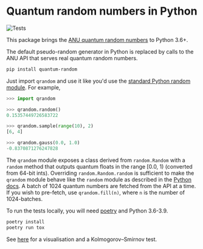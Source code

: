# Quantum random numbers in Python

![Tests](https://github.com/sbalian/quantum-random/workflows/Tests/badge.svg)

This package brings the [ANU quantum random numbers][anu] to Python 3.6+.

The default pseudo-random generator in Python is replaced by calls to the
ANU API that serves real quantum random numbers.

```bash
pip install quantum-random
```

Just import `qrandom` and use it like you'd use the
[standard Python random module][pyrandom]. For example,

```python
>>> import qrandom

>>> qrandom.random()
0.15357449726583722

>>> qrandom.sample(range(10), 2)
[6, 4]

>>> qrandom.gauss(0.0, 1.0)
-0.8370871276247828
```

The `qrandom` module exposes a class derived from `random.Random` with a
`random` method that outputs quantum floats in the range [0.0, 1) (converted
from 64-bit ints). Overriding `random.Random.random` is sufficient to make the
`qrandom` module behave like the `random` module as described in the
[Python docs][pyrandom]. A batch of 1024 quantum numbers are fetched from the
API at a time. If you wish to pre-fetch, use `qrandom.fill(n)`, where `n` is
the number of 1024-batches.

To run the tests locally, you will need [poetry][poetry] and Python 3.6-3.9.

```bash
poetry install
poetry run tox
```

See [here](./docs/uniform.md) for a visualisation and a Kolmogorov–Smirnov test.

[anu]: https://qrng.anu.edu.au
[pyrandom]: https://docs.python.org/3.9/library/random.html
[poetry]: https://python-poetry.org
